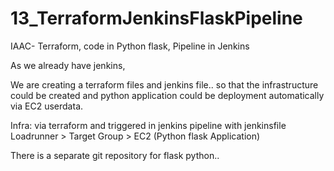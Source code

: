 # 13_TerraformJenkinsFlaskPipeline
IAAC- Terraform, code in Python flask, Pipeline in Jenkins

As we already have jenkins,

We are creating a terraform files and jenkins file..
so that the infrastructure could be created and python application could be deployment automatically via EC2 userdata.

Infra: via terraform and triggered in jenkins pipeline with jenkinsfile
Loadrunner > Target Group > EC2 (Python flask Application)

There is a separate git repository for flask python..






